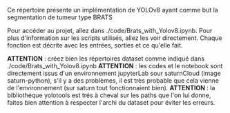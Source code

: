 Ce répertoire présente un implémentation de YOLOv8 ayant comme but la segmentation de tumeur type BRATS

Pour accéder au projet, allez dans ./code/Brats_with_Yolov8.ipynb.
Pour plus d'information sur les scripts utilisés, allez les voir directement. Chaque fonction est décrite avec les entrées, sorties et ce qu'elle fait.

__ATTENTION__ : créez bien les répertoires dataset comme indiqué dans ./code/Brats_with_Yolov8.ipynb
__ATTENTION__ : les codes et le notebook sont directement issus d'un environnement jupyterLab sour saturnCloud (image saturn-python), s'il y a des problèmes, il est très probable que cela vienne de l'environnement (sur saturn tout fonctionnaient bien).
__ATTENTION__ : la bibliothéque yolotools est trés à cheval sur les paths que l'on lui donne, faites bien attention à respecter l'archi du dataset pour éviter les erreurs.
